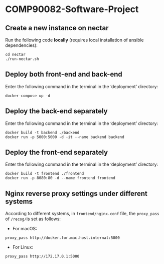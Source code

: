 # COMP90082-Software-Project

## Create a new instance on nectar

Run the following code **locally** (requires local installation of ansible dependencies):

```shell
cd nectar
./run-nectar.sh
```

## Deploy both front-end and back-end

Enter the following command in the terminal in the ‘deployment’ directory:

```shell
docker-compose up -d
```

## Deploy the back-end separately

Enter the following command in the terminal in the ‘deployment’ directory:

```shell
docker build -t backend ./backend
docker run -p 5000:5000 -d -it --name backend backend
```

## Deploy the front-end separately

Enter the following command in the terminal in the ‘deployment’ directory:

```shell
docker build -t frontend ./frontend
docker run -p 8080:80 -d --name frontend frontend
```

## Nginx reverse proxy settings under different systems

According to different systems, in `frontend/nginx.conf` file, the `proxy_pass` of `/recog/`is set as follows:

* For macOS:

```shell
proxy_pass http://docker.for.mac.host.internal:5000
```

* For Linux:

```shell
proxy_pass http://172.17.0.1:5000
```
